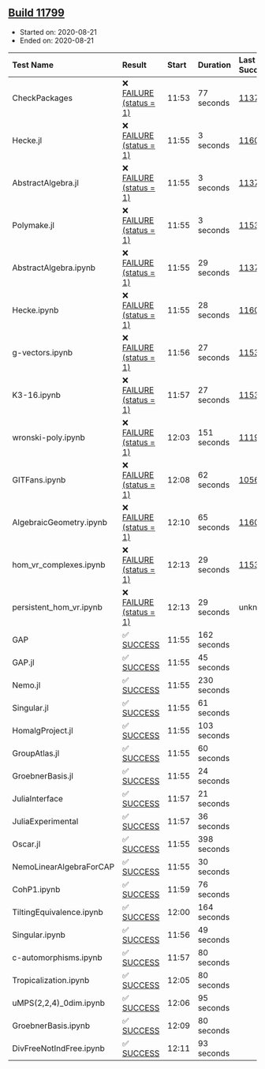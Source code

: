 ## [Build 11799](https://oscarci.mathematik.uni-kl.de/job/oscar/11799/)

* Started on: 2020-08-21
* Ended on: 2020-08-21

| Test Name    | Result | Start | Duration | Last Success | First Failure |
|:-------------|:-------|:------|:---------|:-------------|:--------------|
| CheckPackages | ❌ [FAILURE (status = 1)](https://oscarci.mathematik.uni-kl.de/job/oscar/11799/artifact/logs/build-11799/CheckPackages.log) | 11:53 | 77 seconds | [11376](https://oscarci.mathematik.uni-kl.de/job/oscar/11376/) | [11377](https://oscarci.mathematik.uni-kl.de/job/oscar/11377/) |
| Hecke.jl | ❌ [FAILURE (status = 1)](https://oscarci.mathematik.uni-kl.de/job/oscar/11799/artifact/logs/build-11799/Hecke.jl.log) | 11:55 | 3 seconds | [11602](https://oscarci.mathematik.uni-kl.de/job/oscar/11602/) | [11603](https://oscarci.mathematik.uni-kl.de/job/oscar/11603/) |
| AbstractAlgebra.jl | ❌ [FAILURE (status = 1)](https://oscarci.mathematik.uni-kl.de/job/oscar/11799/artifact/logs/build-11799/AbstractAlgebra.jl.log) | 11:55 | 3 seconds | [11376](https://oscarci.mathematik.uni-kl.de/job/oscar/11376/) | [11377](https://oscarci.mathematik.uni-kl.de/job/oscar/11377/) |
| Polymake.jl | ❌ [FAILURE (status = 1)](https://oscarci.mathematik.uni-kl.de/job/oscar/11799/artifact/logs/build-11799/Polymake.jl.log) | 11:55 | 3 seconds | [11532](https://oscarci.mathematik.uni-kl.de/job/oscar/11532/) | [11533](https://oscarci.mathematik.uni-kl.de/job/oscar/11533/) |
| AbstractAlgebra.ipynb | ❌ [FAILURE (status = 1)](https://oscarci.mathematik.uni-kl.de/job/oscar/11799/artifact/logs/build-11799/AbstractAlgebra.ipynb.log) | 11:55 | 29 seconds | [11376](https://oscarci.mathematik.uni-kl.de/job/oscar/11376/) | [11377](https://oscarci.mathematik.uni-kl.de/job/oscar/11377/) |
| Hecke.ipynb | ❌ [FAILURE (status = 1)](https://oscarci.mathematik.uni-kl.de/job/oscar/11799/artifact/logs/build-11799/Hecke.ipynb.log) | 11:55 | 28 seconds | [11602](https://oscarci.mathematik.uni-kl.de/job/oscar/11602/) | [11603](https://oscarci.mathematik.uni-kl.de/job/oscar/11603/) |
| g-vectors.ipynb | ❌ [FAILURE (status = 1)](https://oscarci.mathematik.uni-kl.de/job/oscar/11799/artifact/logs/build-11799/g-vectors.ipynb.log) | 11:56 | 27 seconds | [11532](https://oscarci.mathematik.uni-kl.de/job/oscar/11532/) | [11533](https://oscarci.mathematik.uni-kl.de/job/oscar/11533/) |
| K3-16.ipynb | ❌ [FAILURE (status = 1)](https://oscarci.mathematik.uni-kl.de/job/oscar/11799/artifact/logs/build-11799/K3-16.ipynb.log) | 11:57 | 27 seconds | [11532](https://oscarci.mathematik.uni-kl.de/job/oscar/11532/) | [11533](https://oscarci.mathematik.uni-kl.de/job/oscar/11533/) |
| wronski-poly.ipynb | ❌ [FAILURE (status = 1)](https://oscarci.mathematik.uni-kl.de/job/oscar/11799/artifact/logs/build-11799/wronski-poly.ipynb.log) | 12:03 | 151 seconds | [11192](https://oscarci.mathematik.uni-kl.de/job/oscar/11192/) | [11193](https://oscarci.mathematik.uni-kl.de/job/oscar/11193/) |
| GITFans.ipynb | ❌ [FAILURE (status = 1)](https://oscarci.mathematik.uni-kl.de/job/oscar/11799/artifact/logs/build-11799/GITFans.ipynb.log) | 12:08 | 62 seconds | [10566](https://oscarci.mathematik.uni-kl.de/job/oscar/10566/) | [10567](https://oscarci.mathematik.uni-kl.de/job/oscar/10567/) |
| AlgebraicGeometry.ipynb | ❌ [FAILURE (status = 1)](https://oscarci.mathematik.uni-kl.de/job/oscar/11799/artifact/logs/build-11799/AlgebraicGeometry.ipynb.log) | 12:10 | 65 seconds | [11602](https://oscarci.mathematik.uni-kl.de/job/oscar/11602/) | [11603](https://oscarci.mathematik.uni-kl.de/job/oscar/11603/) |
| hom_vr_complexes.ipynb | ❌ [FAILURE (status = 1)](https://oscarci.mathematik.uni-kl.de/job/oscar/11799/artifact/logs/build-11799/hom_vr_complexes.ipynb.log) | 12:13 | 29 seconds | [11532](https://oscarci.mathematik.uni-kl.de/job/oscar/11532/) | [11533](https://oscarci.mathematik.uni-kl.de/job/oscar/11533/) |
| persistent_hom_vr.ipynb | ❌ [FAILURE (status = 1)](https://oscarci.mathematik.uni-kl.de/job/oscar/11799/artifact/logs/build-11799/persistent_hom_vr.ipynb.log) | 12:13 | 29 seconds | unknown | unknown |
| GAP | ✅ [SUCCESS](https://oscarci.mathematik.uni-kl.de/job/oscar/11799/artifact/logs/build-11799/GAP.log) | 11:55 | 162 seconds |  |  |
| GAP.jl | ✅ [SUCCESS](https://oscarci.mathematik.uni-kl.de/job/oscar/11799/artifact/logs/build-11799/GAP.jl.log) | 11:55 | 45 seconds |  |  |
| Nemo.jl | ✅ [SUCCESS](https://oscarci.mathematik.uni-kl.de/job/oscar/11799/artifact/logs/build-11799/Nemo.jl.log) | 11:55 | 230 seconds |  |  |
| Singular.jl | ✅ [SUCCESS](https://oscarci.mathematik.uni-kl.de/job/oscar/11799/artifact/logs/build-11799/Singular.jl.log) | 11:55 | 61 seconds |  |  |
| HomalgProject.jl | ✅ [SUCCESS](https://oscarci.mathematik.uni-kl.de/job/oscar/11799/artifact/logs/build-11799/HomalgProject.jl.log) | 11:55 | 103 seconds |  |  |
| GroupAtlas.jl | ✅ [SUCCESS](https://oscarci.mathematik.uni-kl.de/job/oscar/11799/artifact/logs/build-11799/GroupAtlas.jl.log) | 11:55 | 60 seconds |  |  |
| GroebnerBasis.jl | ✅ [SUCCESS](https://oscarci.mathematik.uni-kl.de/job/oscar/11799/artifact/logs/build-11799/GroebnerBasis.jl.log) | 11:55 | 24 seconds |  |  |
| JuliaInterface | ✅ [SUCCESS](https://oscarci.mathematik.uni-kl.de/job/oscar/11799/artifact/logs/build-11799/JuliaInterface.log) | 11:57 | 21 seconds |  |  |
| JuliaExperimental | ✅ [SUCCESS](https://oscarci.mathematik.uni-kl.de/job/oscar/11799/artifact/logs/build-11799/JuliaExperimental.log) | 11:57 | 36 seconds |  |  |
| Oscar.jl | ✅ [SUCCESS](https://oscarci.mathematik.uni-kl.de/job/oscar/11799/artifact/logs/build-11799/Oscar.jl.log) | 11:55 | 398 seconds |  |  |
| NemoLinearAlgebraForCAP | ✅ [SUCCESS](https://oscarci.mathematik.uni-kl.de/job/oscar/11799/artifact/logs/build-11799/NemoLinearAlgebraForCAP.log) | 11:55 | 30 seconds |  |  |
| CohP1.ipynb | ✅ [SUCCESS](https://oscarci.mathematik.uni-kl.de/job/oscar/11799/artifact/logs/build-11799/CohP1.ipynb.log) | 11:59 | 76 seconds |  |  |
| TiltingEquivalence.ipynb | ✅ [SUCCESS](https://oscarci.mathematik.uni-kl.de/job/oscar/11799/artifact/logs/build-11799/TiltingEquivalence.ipynb.log) | 12:00 | 164 seconds |  |  |
| Singular.ipynb | ✅ [SUCCESS](https://oscarci.mathematik.uni-kl.de/job/oscar/11799/artifact/logs/build-11799/Singular.ipynb.log) | 11:56 | 49 seconds |  |  |
| c-automorphisms.ipynb | ✅ [SUCCESS](https://oscarci.mathematik.uni-kl.de/job/oscar/11799/artifact/logs/build-11799/c-automorphisms.ipynb.log) | 11:57 | 80 seconds |  |  |
| Tropicalization.ipynb | ✅ [SUCCESS](https://oscarci.mathematik.uni-kl.de/job/oscar/11799/artifact/logs/build-11799/Tropicalization.ipynb.log) | 12:05 | 80 seconds |  |  |
| uMPS(2,2,4)_0dim.ipynb | ✅ [SUCCESS](https://oscarci.mathematik.uni-kl.de/job/oscar/11799/artifact/logs/build-11799/uMPS-2-2-4-_0dim.ipynb.log) | 12:06 | 95 seconds |  |  |
| GroebnerBasis.ipynb | ✅ [SUCCESS](https://oscarci.mathematik.uni-kl.de/job/oscar/11799/artifact/logs/build-11799/GroebnerBasis.ipynb.log) | 12:09 | 80 seconds |  |  |
| DivFreeNotIndFree.ipynb | ✅ [SUCCESS](https://oscarci.mathematik.uni-kl.de/job/oscar/11799/artifact/logs/build-11799/DivFreeNotIndFree.ipynb.log) | 12:11 | 93 seconds |  |  |
